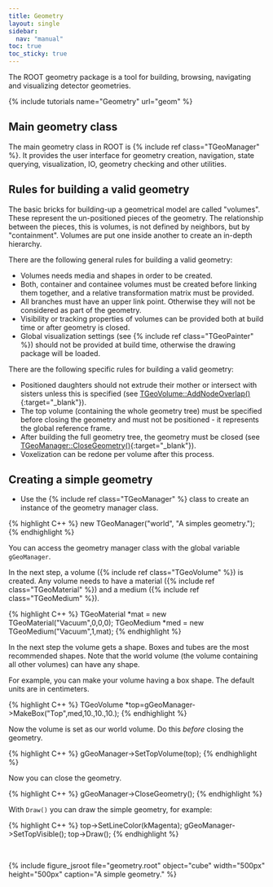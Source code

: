```yaml
---
title: Geometry
layout: single
sidebar:
  nav: "manual"
toc: true
toc_sticky: true
---
```


The ROOT geometry package is a tool for building, browsing, navigating and visualizing detector geometries.

{% include tutorials name="Geometry" url="geom" %}

## Main geometry class

The main geometry class in ROOT is {% include ref class="TGeoManager" %}. It provides the
user interface for geometry creation, navigation, state querying, visualization, IO,
geometry checking and other utilities.


## Rules for building a valid geometry

The basic bricks for building-up a geometrical model are called "volumes". These represent
the un-positioned pieces of the geometry. The relationship between the pieces, this is
volumes, is not defined by neighbors, but by "containment". Volumes are put one inside
another to create an in-depth hierarchy.

There are the following general rules for building a valid geometry:
- Volumes needs media and shapes in order to be created.
- Both, container and containee volumes must be created before linking them together, and a relative transformation matrix must be provided.
- All branches must have an upper link point. Otherwise they will not be considered as part of the geometry.
- Visibility or tracking properties of volumes can be provided both at build time or after geometry is closed.
- Global visualization settings (see {% include ref class="TGeoPainter" %}) should not be provided at build time,
  otherwise the drawing package will be loaded.

There are the following specific rules for building a valid geometry:
- Positioned daughters should not extrude their mother or intersect with sisters unless this is specified (see [TGeoVolume::AddNodeOverlap()](https://root.cern/doc/master/classTGeoVolume.html#ab60894a89de3c3722d5906d55d964f44){:target="_blank"}).
- The top volume (containing the whole geometry tree) must be specified before closing the geometry and must not be positioned - it represents the global reference frame.
- After building the full geometry tree, the geometry must be closed (see [TGeoManager::CloseGeometry()](https://root.cern/doc/master/classTGeoManager.html#a7ea0792e9918521f8c5bd95546c3b708){:target="_blank"}).
- Voxelization can be redone per volume after this process.

## Creating a simple geometry

- Use the {% include ref class="TGeoManager" %} class to create an instance of the geometry manager class.

{% highlight C++ %}
   new TGeoManager("world", "A simples geometry.");
{% endhighlight %}

You can access the geometry manager class with the global variable `gGeoManager`.

In the next step, a volume ({% include ref class="TGeoVolume" %}) is created. Any volume
needs to have a material ({% include ref class="TGeoMaterial" %}) and a medium
({% include ref class="TGeoMedium" %}).

{% highlight C++ %}
   TGeoMaterial *mat = new TGeoMaterial("Vacuum",0,0,0);
   TGeoMedium *med = new TGeoMedium("Vacuum",1,mat);
{% endhighlight %}

In the next step the volume gets a shape. Boxes and tubes are the most recommended shapes. Note that the world volume (the volume containing all other volumes) can have any shape.

For example, you can make your volume having a box shape. The default units are in centimeters.

{% highlight C++ %}
   TGeoVolume *top=gGeoManager->MakeBox("Top",med,10.,10.,10.);
{% endhighlight %}

Now the volume is set as our world volume. Do this *before* closing the geometry.

{% highlight C++ %}
   gGeoManager->SetTopVolume(top);
{% endhighlight %}

Now you can close the geometry.

{% highlight C++ %}
   gGeoManager->CloseGeometry();
{% endhighlight %}

With `Draw()` you can draw the simple geometry, for example:

{% highlight C++ %}
   top->SetLineColor(kMagenta);
   gGeoManager->SetTopVisible();
   top->Draw();
{% endhighlight %}

<br>

{% include figure_jsroot
   file="geometry.root" object="cube" width="500px" height="500px"
   caption="A simple geometry."
%}

